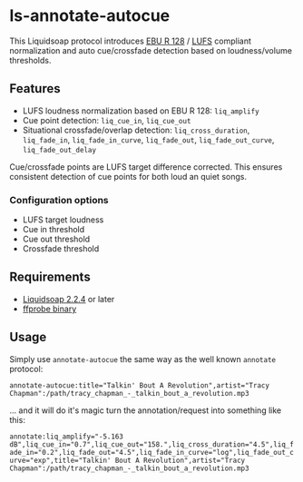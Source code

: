 # ls-annotate-autocue
This Liquidsoap protocol introduces [EBU R 128](https://en.wikipedia.org/wiki/EBU_R_128#:~:text=EBU%20R%20128%20is%20a,measure%20and%20control%20programme%20loudness.) / [LUFS](https://en.wikipedia.org/wiki/LUFS#:~:text=Loudness%2C%20K%2Dweighted%2C%20relative,video%20and%20music%20streaming%20services.) compliant normalization and auto cue/crossfade detection based on loudness/volume thresholds.

## Features
* LUFS loudness normalization based on EBU R 128: `liq_amplify`
* Cue point detection: `liq_cue_in`, `liq_cue_out`
* Situational crossfade/overlap detection: `liq_cross_duration`, `liq_fade_in`, `liq_fade_in_curve`, `liq_fade_out`, `liq_fade_out_curve`, `liq_fade_out_delay`

Cue/crossfade points are LUFS target difference corrected. This ensures consistent detection of cue points for both loud an quiet songs.

### Configuration options
* LUFS target loudness
* Cue in threshold
* Cue out threshold
* Crossfade threshold

## Requirements
* [Liquidsoap 2.2.4](https://github.com/savonet/liquidsoap/releases) or later
* [ffprobe binary](https://ffbinaries.com/downloads)

## Usage

Simply use `annotate-autocue` the same way as the well known `annotate` protocol:

`annotate-autocue:title="Talkin' Bout A Revolution",artist="Tracy Chapman":/path/tracy_chapman_-_talkin_bout_a_revolution.mp3`

... and it will do it's magic turn the annotation/request into something like this:

`annotate:liq_amplify="-5.163 dB",liq_cue_in="0.7",liq_cue_out="158.",liq_cross_duration="4.5",liq_fade_in="0.2",liq_fade_out="4.5",liq_fade_in_curve="log",liq_fade_out_curve="exp",title="Talkin' Bout A Revolution",artist="Tracy Chapman":/path/tracy_chapman_-_talkin_bout_a_revolution.mp3`
